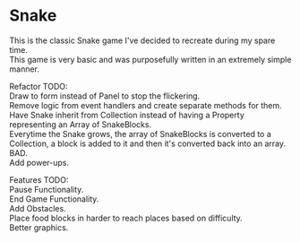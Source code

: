 Snake
=========

This is the classic Snake game I've decided to recreate during my spare time.<br />
This game is very basic and was purposefully written in an extremely simple manner.<br />

Refactor TODO:<br />
Draw to form instead of Panel to stop the flickering.<br />
Remove logic from event handlers and create separate methods for them.<br />
Have Snake inherit from Collection instead of having a Property representing an Array of SnakeBlocks.<br />
Everytime the Snake grows, the array of SnakeBlocks is converted to a Collection, a block is added to it and then it's converted back into an array. BAD.<br />
Add power-ups.

Features TODO:<br />
Pause Functionality.<br />
End Game Functionality.<br />
Add Obstacles.<br />
Place food blocks in harder to reach places based on difficulty.<br />
Better graphics.
